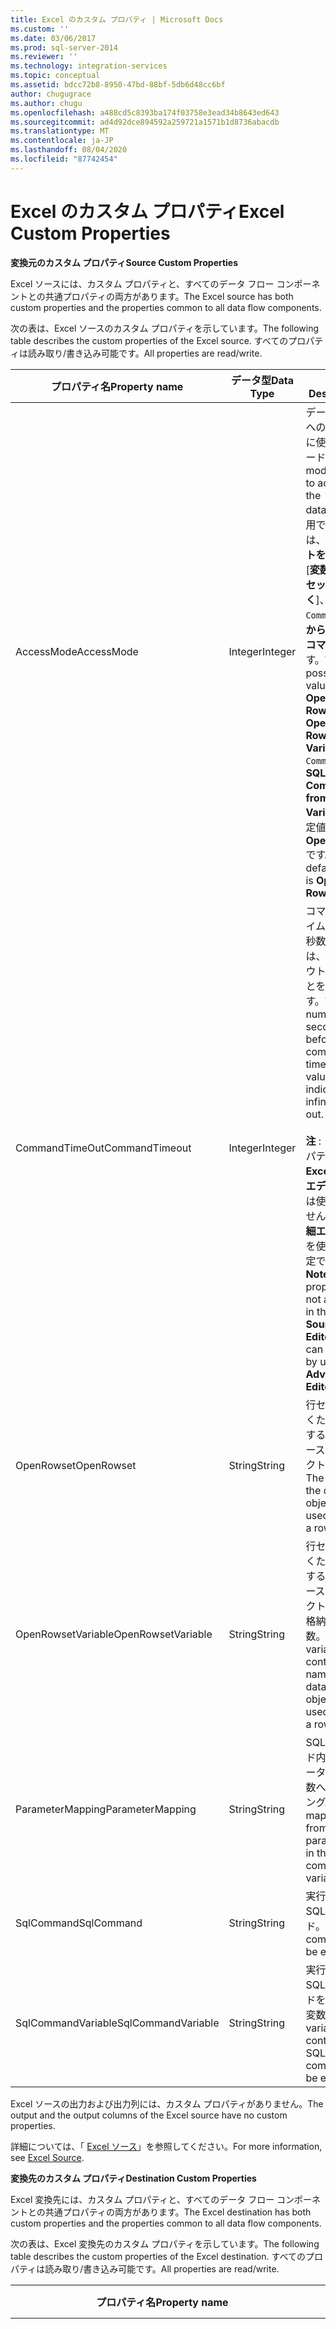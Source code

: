 ```yaml
---
title: Excel のカスタム プロパティ | Microsoft Docs
ms.custom: ''
ms.date: 03/06/2017
ms.prod: sql-server-2014
ms.reviewer: ''
ms.technology: integration-services
ms.topic: conceptual
ms.assetid: bdcc72b8-8950-47bd-88bf-5db6d48cc6bf
author: chugugrace
ms.author: chugu
ms.openlocfilehash: a488cd5c8393ba174f03758e3ead34b8643ed643
ms.sourcegitcommit: ad4d92dce894592a259721a1571b1d8736abacdb
ms.translationtype: MT
ms.contentlocale: ja-JP
ms.lasthandoff: 08/04/2020
ms.locfileid: "87742454"
---
```

# <a name="excel-custom-properties"></a><span data-ttu-id="4b21d-102">Excel のカスタム プロパティ</span><span class="sxs-lookup"><span data-stu-id="4b21d-102">Excel Custom Properties</span></span>
  <span data-ttu-id="4b21d-103">**変換元のカスタム プロパティ**</span><span class="sxs-lookup"><span data-stu-id="4b21d-103">**Source Custom Properties**</span></span>  
  
 <span data-ttu-id="4b21d-104">Excel ソースには、カスタム プロパティと、すべてのデータ フロー コンポーネントとの共通プロパティの両方があります。</span><span class="sxs-lookup"><span data-stu-id="4b21d-104">The Excel source has both custom properties and the properties common to all data flow components.</span></span>  
  
 <span data-ttu-id="4b21d-105">次の表は、Excel ソースのカスタム プロパティを示しています。</span><span class="sxs-lookup"><span data-stu-id="4b21d-105">The following table describes the custom properties of the Excel source.</span></span> <span data-ttu-id="4b21d-106">すべてのプロパティは読み取り/書き込み可能です。</span><span class="sxs-lookup"><span data-stu-id="4b21d-106">All properties are read/write.</span></span>  
  
|<span data-ttu-id="4b21d-107">プロパティ名</span><span class="sxs-lookup"><span data-stu-id="4b21d-107">Property name</span></span>|<span data-ttu-id="4b21d-108">データ型</span><span class="sxs-lookup"><span data-stu-id="4b21d-108">Data Type</span></span>|<span data-ttu-id="4b21d-109">説明</span><span class="sxs-lookup"><span data-stu-id="4b21d-109">Description</span></span>|  
|-------------------|---------------|-----------------|  
|<span data-ttu-id="4b21d-110">AccessMode</span><span class="sxs-lookup"><span data-stu-id="4b21d-110">AccessMode</span></span>|<span data-ttu-id="4b21d-111">Integer</span><span class="sxs-lookup"><span data-stu-id="4b21d-111">Integer</span></span>|<span data-ttu-id="4b21d-112">データベースへのアクセスに使用するモード。</span><span class="sxs-lookup"><span data-stu-id="4b21d-112">The mode used to access the database.</span></span> <span data-ttu-id="4b21d-113">使用できる値は、 **[行セットを開く**]、[**変数から行セットを開く**]、、[ `SQL Command` **変数からの SQL コマンド]** です。</span><span class="sxs-lookup"><span data-stu-id="4b21d-113">The possible values are **Open Rowset**, **Open Rowset from Variable**, `SQL Command`, and **SQL Command from Variable**.</span></span> <span data-ttu-id="4b21d-114">既定値は **OpenRowset**です。</span><span class="sxs-lookup"><span data-stu-id="4b21d-114">The default value is **Open Rowset**.</span></span>|  
|<span data-ttu-id="4b21d-115">CommandTimeOut</span><span class="sxs-lookup"><span data-stu-id="4b21d-115">CommandTimeout</span></span>|<span data-ttu-id="4b21d-116">Integer</span><span class="sxs-lookup"><span data-stu-id="4b21d-116">Integer</span></span>|<span data-ttu-id="4b21d-117">コマンドのタイムアウトの秒数。値 0 は、タイムアウトしないことを表します。</span><span class="sxs-lookup"><span data-stu-id="4b21d-117">The number of seconds before a command times out.  A value of 0 indicates an infinite time-out.</span></span><br /><br /> <span data-ttu-id="4b21d-118">**注** : このプロパティは、 **Excel ソース エディター**では使用できませんが、 **詳細エディター**を使用して設定できます。</span><span class="sxs-lookup"><span data-stu-id="4b21d-118">**Note** This property is not available in the **Excel Source Editor**, but can be set by using the **Advanced Editor**.</span></span>|  
|<span data-ttu-id="4b21d-119">OpenRowset</span><span class="sxs-lookup"><span data-stu-id="4b21d-119">OpenRowset</span></span>|<span data-ttu-id="4b21d-120">String</span><span class="sxs-lookup"><span data-stu-id="4b21d-120">String</span></span>|<span data-ttu-id="4b21d-121">行セットを開くために使用するデータベース オブジェクトの名前。</span><span class="sxs-lookup"><span data-stu-id="4b21d-121">The name of the database object that is used to open a rowset.</span></span>|  
|<span data-ttu-id="4b21d-122">OpenRowsetVariable</span><span class="sxs-lookup"><span data-stu-id="4b21d-122">OpenRowsetVariable</span></span>|<span data-ttu-id="4b21d-123">String</span><span class="sxs-lookup"><span data-stu-id="4b21d-123">String</span></span>|<span data-ttu-id="4b21d-124">行セットを開くために使用するデータベース オブジェクトの名前を格納する変数。</span><span class="sxs-lookup"><span data-stu-id="4b21d-124">The variable that contains the name of the database object that is used to open a rowset.</span></span>|  
|<span data-ttu-id="4b21d-125">ParameterMapping</span><span class="sxs-lookup"><span data-stu-id="4b21d-125">ParameterMapping</span></span>|<span data-ttu-id="4b21d-126">String</span><span class="sxs-lookup"><span data-stu-id="4b21d-126">String</span></span>|<span data-ttu-id="4b21d-127">SQL コマンド内のパラメーターから変数へのマッピング。</span><span class="sxs-lookup"><span data-stu-id="4b21d-127">The mapping from parameters in the SQL command to variables.</span></span>|  
|<span data-ttu-id="4b21d-128">SqlCommand</span><span class="sxs-lookup"><span data-stu-id="4b21d-128">SqlCommand</span></span>|<span data-ttu-id="4b21d-129">String</span><span class="sxs-lookup"><span data-stu-id="4b21d-129">String</span></span>|<span data-ttu-id="4b21d-130">実行する SQL コマンド。</span><span class="sxs-lookup"><span data-stu-id="4b21d-130">The SQL command to be executed.</span></span>|  
|<span data-ttu-id="4b21d-131">SqlCommandVariable</span><span class="sxs-lookup"><span data-stu-id="4b21d-131">SqlCommandVariable</span></span>|<span data-ttu-id="4b21d-132">String</span><span class="sxs-lookup"><span data-stu-id="4b21d-132">String</span></span>|<span data-ttu-id="4b21d-133">実行する SQL コマンドを格納する変数。</span><span class="sxs-lookup"><span data-stu-id="4b21d-133">The variable that contains the SQL command to be executed.</span></span>|  
  
 <span data-ttu-id="4b21d-134">Excel ソースの出力および出力列には、カスタム プロパティがありません。</span><span class="sxs-lookup"><span data-stu-id="4b21d-134">The output and the output columns of the Excel source have no custom properties.</span></span>  
  
 <span data-ttu-id="4b21d-135">詳細については、「 [Excel ソース](excel-source.md)」を参照してください。</span><span class="sxs-lookup"><span data-stu-id="4b21d-135">For more information, see [Excel Source](excel-source.md).</span></span>  
  
 <span data-ttu-id="4b21d-136">**変換先のカスタム プロパティ**</span><span class="sxs-lookup"><span data-stu-id="4b21d-136">**Destination Custom Properties**</span></span>  
  
 <span data-ttu-id="4b21d-137">Excel 変換先には、カスタム プロパティと、すべてのデータ フロー コンポーネントとの共通プロパティの両方があります。</span><span class="sxs-lookup"><span data-stu-id="4b21d-137">The Excel destination has both custom properties and the properties common to all data flow components.</span></span>  
  
 <span data-ttu-id="4b21d-138">次の表は、Excel 変換先のカスタム プロパティを示しています。</span><span class="sxs-lookup"><span data-stu-id="4b21d-138">The following table describes the custom properties of the Excel destination.</span></span> <span data-ttu-id="4b21d-139">すべてのプロパティは読み取り/書き込み可能です。</span><span class="sxs-lookup"><span data-stu-id="4b21d-139">All properties are read/write.</span></span>  
  
|<span data-ttu-id="4b21d-140">プロパティ名</span><span class="sxs-lookup"><span data-stu-id="4b21d-140">Property name</span></span>|<span data-ttu-id="4b21d-141">データ型</span><span class="sxs-lookup"><span data-stu-id="4b21d-141">Data Type</span></span>|<span data-ttu-id="4b21d-142">説明</span><span class="sxs-lookup"><span data-stu-id="4b21d-142">Description</span></span>|  
|-------------------|---------------|-----------------|  
|<span data-ttu-id="4b21d-143">AccessMode</span><span class="sxs-lookup"><span data-stu-id="4b21d-143">AccessMode</span></span>|<span data-ttu-id="4b21d-144">Integer (列挙)</span><span class="sxs-lookup"><span data-stu-id="4b21d-144">Integer (enumeration)</span></span>|<span data-ttu-id="4b21d-145">変換先が変換先となるデータベースにアクセスする方法を指定する値。</span><span class="sxs-lookup"><span data-stu-id="4b21d-145">A value that specifies how the destination accesses its destination database.</span></span><br /><br /> <span data-ttu-id="4b21d-146">このプロパティの値は、次のいずれか 1 つです。</span><span class="sxs-lookup"><span data-stu-id="4b21d-146">This property can have one of the following values:</span></span><br /><br /> <span data-ttu-id="4b21d-147">`OpenRowset`(0)-テーブルまたはビューの名前を指定します。</span><span class="sxs-lookup"><span data-stu-id="4b21d-147">`OpenRowset` (0)-You provide the name of a table or view.</span></span><br /><br /> <span data-ttu-id="4b21d-148">`OpenRowset from Variable`(1)-テーブルまたはビューの名前を含む変数の名前を指定します。</span><span class="sxs-lookup"><span data-stu-id="4b21d-148">`OpenRowset from Variable` (1)-You provide the name of a variable that contains the name of a table or view.</span></span><br /><br /> <span data-ttu-id="4b21d-149">`OpenRowset Using Fastload`(3)-テーブルまたはビューの名前を指定します。</span><span class="sxs-lookup"><span data-stu-id="4b21d-149">`OpenRowset Using Fastload` (3)-You provide the name of a table or view.</span></span><br /><br /> <span data-ttu-id="4b21d-150">`OpenRowset Using Fastload from Variable`(4)-テーブルまたはビューの名前を含む変数の名前を指定します。</span><span class="sxs-lookup"><span data-stu-id="4b21d-150">`OpenRowset Using Fastload from Variable` (4)-You provide the name of a variable that contains the name of a table or view.</span></span><br /><br /> <span data-ttu-id="4b21d-151">`SQL Command`(2)-SQL ステートメントを指定します。</span><span class="sxs-lookup"><span data-stu-id="4b21d-151">`SQL Command` (2)-You provide a SQL statement.</span></span>|  
|<span data-ttu-id="4b21d-152">CommandTimeOut</span><span class="sxs-lookup"><span data-stu-id="4b21d-152">CommandTimeout</span></span>|<span data-ttu-id="4b21d-153">Integer</span><span class="sxs-lookup"><span data-stu-id="4b21d-153">Integer</span></span>|<span data-ttu-id="4b21d-154">SQL コマンドがタイムアウトになるまでの最大秒数。この値に **0** を指定すると、時間は無制限になります。</span><span class="sxs-lookup"><span data-stu-id="4b21d-154">The maximum number of seconds that the SQL command can run before timing out. A value of **0** indicates an infinite time.</span></span> <span data-ttu-id="4b21d-155">このプロパティの既定値は **0**です。</span><span class="sxs-lookup"><span data-stu-id="4b21d-155">The default value of this property is **0**.</span></span><br /><br /> <span data-ttu-id="4b21d-156">注:このプロパティは、 **[Excel 変換先エディター]** では使用できませんが、 **[詳細エディター]** を使用して設定できます。</span><span class="sxs-lookup"><span data-stu-id="4b21d-156">Note: This property is not available in the **Excel Destination Editor**, but can be set by using the **Advanced Editor**.</span></span>|  
|<span data-ttu-id="4b21d-157">FastLoadKeepIdentity</span><span class="sxs-lookup"><span data-stu-id="4b21d-157">FastLoadKeepIdentity</span></span>|<span data-ttu-id="4b21d-158">Boolean</span><span class="sxs-lookup"><span data-stu-id="4b21d-158">Boolean</span></span>|<span data-ttu-id="4b21d-159">データが読み込まれるときに ID 値をコピーするかどうかを指定する値。</span><span class="sxs-lookup"><span data-stu-id="4b21d-159">A value that specifies whether to copy identity values when data is loaded.</span></span> <span data-ttu-id="4b21d-160">このプロパティは、高速読み取りオプションのいずれかを使用した場合のみ使用できます。</span><span class="sxs-lookup"><span data-stu-id="4b21d-160">This property is available only when using one of the fast load options.</span></span> <span data-ttu-id="4b21d-161">このプロパティの既定値は **False**です。</span><span class="sxs-lookup"><span data-stu-id="4b21d-161">The default value of this property is **False**.</span></span>|  
|<span data-ttu-id="4b21d-162">FastLoadKeepNulls</span><span class="sxs-lookup"><span data-stu-id="4b21d-162">FastLoadKeepNulls</span></span>|<span data-ttu-id="4b21d-163">Boolean</span><span class="sxs-lookup"><span data-stu-id="4b21d-163">Boolean</span></span>|<span data-ttu-id="4b21d-164">データが読み込まれるときに NULL 値をコピーするかどうかを指定する値。</span><span class="sxs-lookup"><span data-stu-id="4b21d-164">A value that specifies whether to copy Null values when data is loaded.</span></span> <span data-ttu-id="4b21d-165">このプロパティは、高速読み取りオプションのいずれかを使用した場合のみ使用できます。</span><span class="sxs-lookup"><span data-stu-id="4b21d-165">This property is available only with one of the fast load options.</span></span> <span data-ttu-id="4b21d-166">このプロパティの既定値は **False**です。</span><span class="sxs-lookup"><span data-stu-id="4b21d-166">The default value of this property is **False**.</span></span>|  
|<span data-ttu-id="4b21d-167">FastLoadMaxInsertCommitSize</span><span class="sxs-lookup"><span data-stu-id="4b21d-167">FastLoadMaxInsertCommitSize</span></span>|<span data-ttu-id="4b21d-168">Integer</span><span class="sxs-lookup"><span data-stu-id="4b21d-168">Integer</span></span>|<span data-ttu-id="4b21d-169">高速読み込み操作の実行中に、Excel 変換先でコミットを試行するバッチ サイズを指定する値。</span><span class="sxs-lookup"><span data-stu-id="4b21d-169">A value that specifies the batch size that the Excel destination tries to commit during fast load operations.</span></span> <span data-ttu-id="4b21d-170">既定値は **2147483647**す。</span><span class="sxs-lookup"><span data-stu-id="4b21d-170">The default value is **2147483647**.</span></span> <span data-ttu-id="4b21d-171">値 **0** は、すべての行が処理された後で、コミット操作が 1 回行われることを示します。</span><span class="sxs-lookup"><span data-stu-id="4b21d-171">A value of **0** indicates a single commit operation after all rows are processed.</span></span>|  
|<span data-ttu-id="4b21d-172">FastLoadOptions</span><span class="sxs-lookup"><span data-stu-id="4b21d-172">FastLoadOptions</span></span>|<span data-ttu-id="4b21d-173">String</span><span class="sxs-lookup"><span data-stu-id="4b21d-173">String</span></span>|<span data-ttu-id="4b21d-174">高速読み込みオプションのコレクション。</span><span class="sxs-lookup"><span data-stu-id="4b21d-174">A collection of fast load options.</span></span> <span data-ttu-id="4b21d-175">高速読み込みオプションには、テーブルのロックおよび制約のチェックが含まれています。</span><span class="sxs-lookup"><span data-stu-id="4b21d-175">The fast load options include the locking of tables and the checking of constraints.</span></span> <span data-ttu-id="4b21d-176">どちらか 1 つまたは両方を指定することも、どちらも指定しないこともできます。</span><span class="sxs-lookup"><span data-stu-id="4b21d-176">You can specify one, both, or neither.</span></span><br /><br /> <span data-ttu-id="4b21d-177">注:このプロパティの一部のオプションは、 **[Excel 変換先エディター]** では使用できませんが、 **[詳細エディター]** を使用して設定できます。</span><span class="sxs-lookup"><span data-stu-id="4b21d-177">Note: Some options for this property are not available in the **Excel Destination Editor**, but can be set by using the **Advanced Editor**.</span></span>|  
|<span data-ttu-id="4b21d-178">OpenRowset</span><span class="sxs-lookup"><span data-stu-id="4b21d-178">OpenRowset</span></span>|<span data-ttu-id="4b21d-179">String</span><span class="sxs-lookup"><span data-stu-id="4b21d-179">String</span></span>|<span data-ttu-id="4b21d-180">AccessMode がの場合 `OpenRowset` 、Excel 変換先がアクセスするテーブルまたはビューの名前。</span><span class="sxs-lookup"><span data-stu-id="4b21d-180">When AccessMode is `OpenRowset`, the name of the table or view that the Excel destination accesses.</span></span>|  
|<span data-ttu-id="4b21d-181">OpenRowsetVariable</span><span class="sxs-lookup"><span data-stu-id="4b21d-181">OpenRowsetVariable</span></span>|<span data-ttu-id="4b21d-182">String</span><span class="sxs-lookup"><span data-stu-id="4b21d-182">String</span></span>|<span data-ttu-id="4b21d-183">AccessMode がの場合 `OpenRowset from Variable` 、Excel 変換先がアクセスするテーブルまたはビューの名前が格納されている変数の名前。</span><span class="sxs-lookup"><span data-stu-id="4b21d-183">When AccessMode is `OpenRowset from Variable`, the name of the variable that contains the name of the table or view that the Excel destination accesses.</span></span>|  
|<span data-ttu-id="4b21d-184">SqlCommand</span><span class="sxs-lookup"><span data-stu-id="4b21d-184">SqlCommand</span></span>|<span data-ttu-id="4b21d-185">String</span><span class="sxs-lookup"><span data-stu-id="4b21d-185">String</span></span>|<span data-ttu-id="4b21d-186">AccessMode がの場合 `SQL Command` 、Excel 変換先がデータの変換先列を指定するために使用する transact-sql ステートメント。</span><span class="sxs-lookup"><span data-stu-id="4b21d-186">When AccessMode is `SQL Command`, the Transact-SQL statement that the Excel destination uses to specify the destination columns for the data.</span></span>|  
  
 <span data-ttu-id="4b21d-187">Excel 変換先の入力および入力列には、カスタム プロパティはありません。</span><span class="sxs-lookup"><span data-stu-id="4b21d-187">The input and the input columns of the Excel destination have no custom properties.</span></span>  
  
 <span data-ttu-id="4b21d-188">詳細については、「 [Excel 変換先](excel-destination.md)」を参照してください。</span><span class="sxs-lookup"><span data-stu-id="4b21d-188">For more information, see [Excel Destination](excel-destination.md).</span></span>  
  
## <a name="see-also"></a><span data-ttu-id="4b21d-189">参照</span><span class="sxs-lookup"><span data-stu-id="4b21d-189">See Also</span></span>  
 [<span data-ttu-id="4b21d-190">Common Properties</span><span class="sxs-lookup"><span data-stu-id="4b21d-190">Common Properties</span></span>](../common-properties.md)  
  
  
